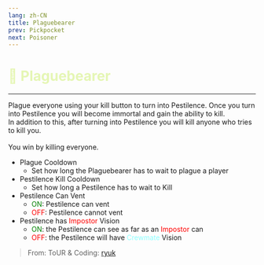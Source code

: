 ```yaml
---
lang: zh-CN
title: Plaguebearer
prev: Pickpocket
next: Poisoner
---
```


# <font color="#e5f6b4">🦠 <b>Plaguebearer</b></font> <Badge text="Killing" type="tip" vertical="middle"/>

***

Plague everyone using your kill button to turn into Pestilence. Once you turn into Pestilence you will become immortal and gain the ability to kill.<br>
In addition to this, after turning into Pestilence you will kill anyone who tries to kill you.<br><br>
You win by killing everyone.

- Plague Cooldown
  - Set how long the Plaguebearer has to wait to plague a player
- Pestilence Kill Cooldown
  - Set how long a Pestilence has to wait to Kill
- Pestilence Can Vent
  - <font color=green>ON</font>: Pestilence can vent
  - <font color=red>OFF</font>: Pestilence cannot vent
- Pestilence has <font color=red>Impostor</font> Vision
  - <font color=green>ON</font>: the Pestilence can see as far as an <font color=red>Impostor</font> can
  - <font color=red>OFF</font>: the Pestilence will have <font color=#8cffff>Crewmate</font> Vision

> From: ToUR & Coding: [ryuk](#)
